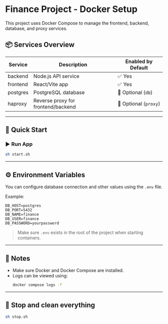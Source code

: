 # Finance Project - Docker Setup

This project uses Docker Compose to manage the frontend, backend, database, and proxy services.

## 📦 Services Overview

| Service   | Description                        | Enabled by Default |
|-----------|------------------------------------|---------------------|
| backend   | Node.js API service                | ✅ Yes              |
| frontend  | React/Vite app                     | ✅ Yes              |
| postgres  | PostgreSQL database                | 🔁 Optional (`db`)  |
| haproxy   | Reverse proxy for frontend/backend | 🔁 Optional (`proxy`) |

---

## 🚀 Quick Start

### ▶️ Run App

```bash
sh start.sh
```

---

## ⚙️ Environment Variables

You can configure database connection and other values using the `.env` file.

Example:

```env
DB_HOST=postgres
DB_PORT=5432
DB_NAME=finance
DB_USER=finance
DB_PASSWORD=yourpassword
```

> Make sure `.env` exists in the root of the project when starting containers.

---

## 📌 Notes

- Make sure Docker and Docker Compose are installed.
- Logs can be viewed using:
  ```bash
  docker compose logs -f
  ```

---

## 🧹 Stop and clean everything

```bash
sh stop.sh
```
